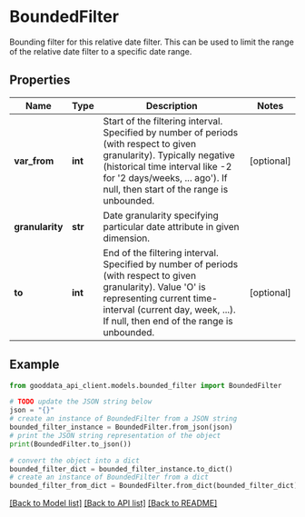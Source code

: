 # BoundedFilter

Bounding filter for this relative date filter. This can be used to limit the range of the relative date filter to a specific date range.

## Properties

Name | Type | Description | Notes
------------ | ------------- | ------------- | -------------
**var_from** | **int** | Start of the filtering interval. Specified by number of periods (with respect to given granularity). Typically negative (historical time interval like -2 for &#39;2 days/weeks, ... ago&#39;). If null, then start of the range is unbounded. | [optional] 
**granularity** | **str** | Date granularity specifying particular date attribute in given dimension. | 
**to** | **int** | End of the filtering interval. Specified by number of periods (with respect to given granularity). Value &#39;O&#39; is representing current time-interval (current day, week, ...). If null, then end of the range is unbounded. | [optional] 

## Example

```python
from gooddata_api_client.models.bounded_filter import BoundedFilter

# TODO update the JSON string below
json = "{}"
# create an instance of BoundedFilter from a JSON string
bounded_filter_instance = BoundedFilter.from_json(json)
# print the JSON string representation of the object
print(BoundedFilter.to_json())

# convert the object into a dict
bounded_filter_dict = bounded_filter_instance.to_dict()
# create an instance of BoundedFilter from a dict
bounded_filter_from_dict = BoundedFilter.from_dict(bounded_filter_dict)
```
[[Back to Model list]](../README.md#documentation-for-models) [[Back to API list]](../README.md#documentation-for-api-endpoints) [[Back to README]](../README.md)


